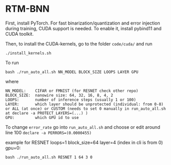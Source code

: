 # RTM-BNN

First, install PyTorch. For fast binarization/quantization and error injection during training, CUDA support is needed. To enable it, install pybind11 and CUDA toolkit.

Then, to install the CUDA-kernels, go to the folder ```code/cuda/``` and run

```./install_kernels.sh```

To run

``` bash ./run_auto_all.sh NN_MODEL BLOCK_SIZE LOOPS LAYER GPU ```

where 

```
NN_MODEL:    CIFAR or FMNIST (for RESNET check other repo)
BLOCK_SIZE:  nanowire size: 64, 32, 16, 8, 4, 2
LOOPS:       number of inference steps (usually 1 or 100)
LAYER:       which layer should be unprotected (individual: from 0-8) or ALL (at once) or CUSTOM (needs to set 0 manually in run_auto_all.sh at declare -a PROTECT_LAYERS=(...) )
GPU:         which GPU id to use
```

To change `error_rate` go into `run_auto_all.sh` and choose or edit around line 100 `declare -a PERRORS=(0.0000455)`

example for RESNET loops=1 block_size=64 layer=4 (index in cli is from 0) gpu=0:

``` bash ./run_auto_all.sh RESNET 1 64 3 0 ```
